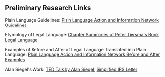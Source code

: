 ## Preliminary Research Links

Plain Language Guidelines: [Plain Language Action and Information Network Guidelines](http://www.plainlanguage.gov/howto/guidelines/FederalPLGuidelines/FederalPLGuidelines.pdf)

Etymology of Legal Language: [Chapter Summaries of Peter Tiersma's Book Legal Language](http://www.languageandlaw.org/LEGALLANG/LEGALLANG.HTM)

Examples of Before and After of Legal Language Translated into Plain Language: [Plain Language Action and Information Network Before and After Examples](http://www.plainlanguage.gov/testexamples/indexSearch.cfm?subject=BA)

Alan Siegel's Work: [TED Talk by Alan Siegel](http://www.ted.com/talks/alan_siegel_let_s_simplify_legal_jargon/transcript), [Simplified IRS Letter](http://storage.ted.com/Siegel_IRS_Confusion.pdf)
